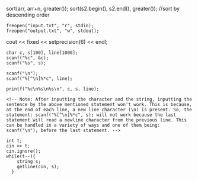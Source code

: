 
sort(arr, arr+n, greater<int>());
sort(s2.begin(), s2.end(), greater<char>());
//sort by descending order

```
freopen("input.txt", "r", stdin);
freopen("output.txt", "w", stdout);
```
<!-- After this, the program reads the input from the file ”input.txt” and writes the output to the file ”output.txt”. -->

cout << fixed << setprecision(6) << endl;
<!-- With <iomanip>, you can use std::fixed and std::setprecision
Printing the correct number of decimal points with cout -->

    char c, s[100], line[1000];
    scanf("%c", &c);
    scanf("%s", s);
<!-- You can take a string as input in C using scanf(“%s”, s). But, it accepts string only until it finds the first space. -->
    
    scanf("\n");
    scanf("%[^\n]%*c", line);
   <!--  in order to take a line as input, you can use scanf("%[^\n]%*c", s); where  is defined as char s[MAX_LEN] where  is the maximum size of . Here, [] is the scanset character. ^\n stands for taking input until a newline isn't encountered. Then, with this %*c, it reads the newline character and here, the used * indicates that this newline character is discarded. -->

    printf("%c\n%s\n%s\n", c, s, line);
    
    <!-- Note: After inputting the character and the string, inputting the sentence by the above mentioned statement won't work. This is because, at the end of each line, a new line character (\n) is present. So, the statement: scanf("%[^\n]%*c", s); will not work because the last statement will read a newline character from the previous line. This can be handled in a variety of ways and one of them being: scanf("\n"); before the last statement. -->
```
int t;  
cin >> t; 
cin.ignore(); 
while(t--){ 
    string s; 
    getline(cin, s);
  }
```
